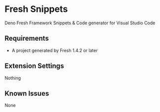 # Fresh Snippets 

Deno Fresh Framework Snippets & Code generator for Visual Studio Code

## Requirements

- A project generated by Fresh 1.4.2 or later

## Extension Settings

Nothing

## Known Issues

None
